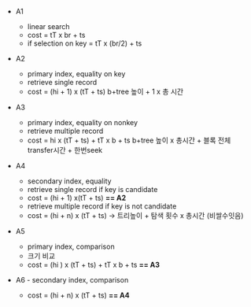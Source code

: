 - A1 
	- linear search
	- cost = tT x br + ts
	- if selection on key = tT x (br/2) + ts
- A2 
	- primary index, equality on key
	- retrieve single record
	- cost = (hi + 1) x (tT + ts)
	  b+tree 높이 + 1 x 총 시간
- A3 
	- primary index, equality on nonkey
	- retrieve multiple record 
	- cost = hi x (tT + ts) + tT x b + ts
	  b+tree 높이 x 총시간 + 블록 전체 transfer시간 + 한번seek
- A4 
	- secondary index, equality 
	- retrieve single record if key is candidate
	- cost = (hi + 1) x(tT + ts) 
	  **== A2**
	- retrieve multiple record if key is not candidate 
	- cost = (hi + n) x (tT + ts) -> 트리높이 + 탐색 횟수 x 총시간 (비쌀수잇음)
- A5 
	- primary index, comparison
	- 크기 비교
	- cost = (hi ) x (tT + ts) + tT x b + ts
	  **== A3**
- A6 - secondary index, comparison 



	- cost = (hi + n) x (tT + ts)
	  **== A4**